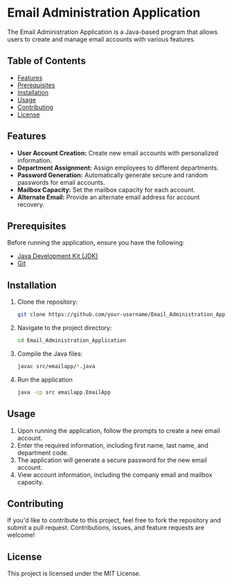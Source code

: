 # Email Administration Application

The Email Administration Application is a Java-based program that allows users to create and manage email accounts with various features.

## Table of Contents

- [Features](#features)
- [Prerequisites](#prerequisites)
- [Installation](#installation)
- [Usage](#usage)
- [Contributing](#contributing)
- [License](#license)

## Features

- **User Account Creation:** Create new email accounts with personalized information.
- **Department Assignment:** Assign employees to different departments.
- **Password Generation:** Automatically generate secure and random passwords for email accounts.
- **Mailbox Capacity:** Set the mailbox capacity for each account.
- **Alternate Email:** Provide an alternate email address for account recovery.

## Prerequisites

Before running the application, ensure you have the following:

- [Java Development Kit (JDK)](https://www.oracle.com/java/technologies/javase-downloads.html)
- [Git](https://git-scm.com/)

## Installation

1. Clone the repository:

   ```bash
   git clone https://github.com/your-username/Email_Administration_Application.git

2. Navigate to the project directory:

   ```bash
   cd Email_Administration_Application

3. Compile the Java files:
   ```bash
   javac src/emailapp/*.java

4. Run the application
   ```bash
   java -cp src emailapp.EmailApp

## Usage

1. Upon running the application, follow the prompts to create a new email account.
2. Enter the required information, including first name, last name, and department code.
3. The application will generate a secure password for the new email account.
4. View account information, including the company email and mailbox capacity.

## Contributing

If you'd like to contribute to this project, feel free to fork the repository and submit a pull request. Contributions, issues, and feature requests are welcome!

## License

This project is licensed under the MIT License.

